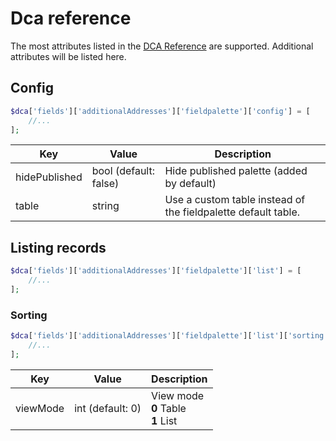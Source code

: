# Dca reference

The most attributes listed in the [DCA Reference](https://docs.contao.org/dev/reference/dca/) are supported. Additional attributes will be listed here.

## Config

```php
$dca['fields']['additionalAddresses']['fieldpalette']['config'] = [
    //...
];
```

  Key    | Value               | Description
---------| ------------------  | -----------
hidePublished | bool (default: false) | Hide published palette (added by default)
table | string | Use a custom table instead of the fieldpalette default table.



## Listing records

```php
$dca['fields']['additionalAddresses']['fieldpalette']['list'] = [
    //...
];
```

### Sorting

```php
$dca['fields']['additionalAddresses']['fieldpalette']['list']['sorting'] = [
    //...
];
```

  Key    | Value               | Description
---------| ------------------  | -----------
viewMode | int (default: 0)  | View mode <br />**0** Table <br /> **1** List 